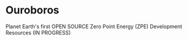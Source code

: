 # Ouroboros
Planet Earth's first OPEN SOURCE Zero Point Energy (ZPE) Development Resources (IN PROGRESS)
